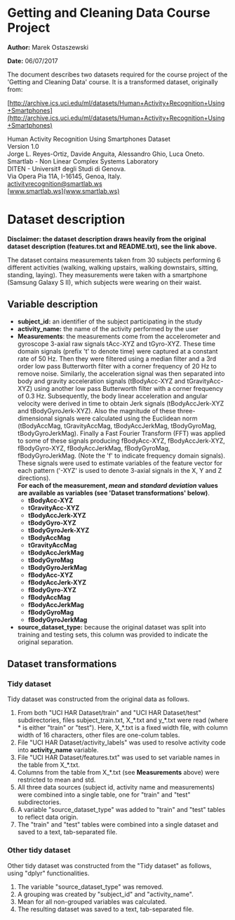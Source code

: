 Getting and Cleaning Data Course Project
========================================

**Author:** Marek Ostaszewski

**Date:** 06/07/2017

The document describes two datasets required for the course project of the 'Getting and Cleaning Data' course.
It is a transformed dataset, originally from:

[http://archive.ics.uci.edu/ml/datasets/Human+Activity+Recognition+Using+Smartphones](http://archive.ics.uci.edu/ml/datasets/Human+Activity+Recognition+Using+Smartphones)

Human Activity Recognition Using Smartphones Dataset  
Version 1.0  
Jorge L. Reyes-Ortiz, Davide Anguita, Alessandro Ghio, Luca Oneto.  
Smartlab - Non Linear Complex Systems Laboratory  
DITEN - Universit‡ degli Studi di Genova.  
Via Opera Pia 11A, I-16145, Genoa, Italy.  
activityrecognition@smartlab.ws  
[www.smartlab.ws](www.smartlab.ws)  

# Dataset description
__Disclaimer: the dataset description draws heavily from the original dataset description (features.txt and README.txt), see the link above.__

The dataset contains measurements taken from 30 subjects performing 6 different activities (walking, walking upstairs, walking downstairs, sitting, standing, laying).
They measurements were taken with a smartphone (Samsung Galaxy S II), which subjects were wearing on their waist.

## Variable description

* **subject\_id:** an identifier of the subject participating in the study
* **activity\_name:** the name of the activity performed by the user
* **Measurements**: the measurements come from the accelerometer and gyroscope 3-axial raw signals tAcc-XYZ and tGyro-XYZ. These time domain signals (prefix 't' to denote time) were captured at a constant rate of 50 Hz. Then they were filtered using a median filter and a 3rd order low pass Butterworth filter with a corner frequency of 20 Hz to remove noise. Similarly, the acceleration signal was then separated into body and gravity acceleration signals (tBodyAcc-XYZ and tGravityAcc-XYZ) using another low pass Butterworth filter with a corner frequency of 0.3 Hz. Subsequently, the body linear acceleration and angular velocity were derived in time to obtain Jerk signals (tBodyAccJerk-XYZ and tBodyGyroJerk-XYZ). Also the magnitude of these three-dimensional signals were calculated using the Euclidean norm (tBodyAccMag, tGravityAccMag, tBodyAccJerkMag, tBodyGyroMag, tBodyGyroJerkMag). Finally a Fast Fourier Transform (FFT) was applied to some of these signals producing fBodyAcc-XYZ, fBodyAccJerk-XYZ, fBodyGyro-XYZ, fBodyAccJerkMag, fBodyGyroMag, fBodyGyroJerkMag. (Note the 'f' to indicate frequency domain signals). These signals were used to estimate variables of the feature vector for each pattern ('-XYZ' is used to denote 3-axial signals in the X, Y and Z directions).  
  **For each of the measurement, *mean* and *standard deviation* values are available as variables (see 'Dataset transformations' below)**.
  * **tBodyAcc-XYZ**
  * **tGravityAcc-XYZ**
  * **tBodyAccJerk-XYZ**
  * **tBodyGyro-XYZ**
  * **tBodyGyroJerk-XYZ**
  * **tBodyAccMag**
  * **tGravityAccMag**
  * **tBodyAccJerkMag**
  * **tBodyGyroMag**
  * **tBodyGyroJerkMag**
  * **fBodyAcc-XYZ**
  * **fBodyAccJerk-XYZ**
  * **fBodyGyro-XYZ**
  * **fBodyAccMag**
  * **fBodyAccJerkMag**
  * **fBodyGyroMag**
  * **fBodyGyroJerkMag**
* **source\_dataset\_type:** because the original dataset was split into training and testing sets, this column was provided to indicate the original separation.
  
## Dataset transformations

### **Tidy** dataset

Tidy dataset was constructed from the original data as follows.  
1. From both "UCI HAR Dataset/train" and "UCI HAR Dataset/test" subdirectories, files subject\_train.txt, X\_\*.txt and y\_\*.txt were read (where \* is either "train" or "test"). Here, X\_\*.txt is a fixed width file, with column width of 16 characters, other files are one-colum tables.  
2. File "UCI HAR Dataset/activity_labels" was used to resolve activity code into **activity\_name** variable.  
3. File "UCI HAR Dataset/features.txt" was used to set variable names in the table from X\_\*.txt.  
4. Columns from the table from X\_\*.txt (see **Measurements** above) were restricted to mean and std.  
5. All three data sources (subject id, activity name and measurements) were combined into a single table, one for "train" and "test" subdirectories.  
6. A variable "source\_dataset\_type" was added to "train" and "test" tables to reflect data origin.  
7. The "train" and "test" tables were combined into a single dataset and saved to a text, tab-separated file.

### **Other tidy** dataset

Other tidy dataset was constructed from the "Tidy dataset" as follows, using "dplyr" functionalities.  
1. The variable "source\_dataset\_type" was removed.  
2. A grouping was created by "subject\_id" and "activity\_name".  
3. Mean for all non-grouped variables was calculated.  
4. The resulting dataset was saved to a text, tab-separated file.
